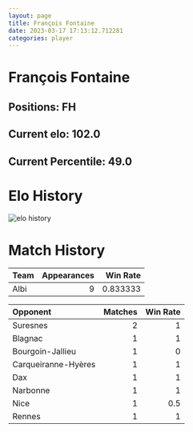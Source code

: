 ```yaml
---  
layout: page  
title: François Fontaine  
date: 2023-03-17 17:13:12.712281  
categories: player  
---
```

# François Fontaine

## Positions: FH

## Current elo: 102.0

## Current Percentile: 49.0

# Elo History


![elo history](history_FrançoisFontaine.png)
# Match History


| Team   |   Appearances |   Win Rate |
|:-------|--------------:|-----------:|
| Albi   |             9 |   0.833333 |

| Opponent            |   Matches |   Win Rate |
|:--------------------|----------:|-----------:|
| Suresnes            |         2 |        1   |
| Blagnac             |         1 |        1   |
| Bourgoin-Jallieu    |         1 |        0   |
| Carqueiranne-Hyères |         1 |        1   |
| Dax                 |         1 |        1   |
| Narbonne            |         1 |        1   |
| Nice                |         1 |        0.5 |
| Rennes              |         1 |        1   |